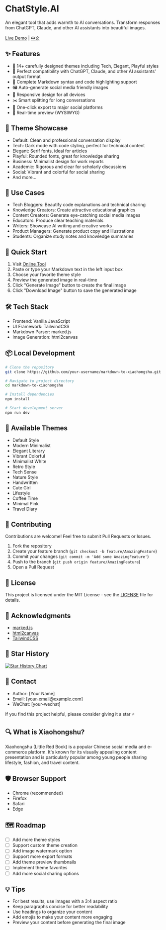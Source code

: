# ChatStyle.AI

An elegant tool that adds warmth to AI conversations. Transform responses from ChatGPT, Claude, and other AI assistants into beautiful images.

[Live Demo](https://your-demo-url.com) | [中文](./README.md)

## ✨ Features

- 🎨 14+ carefully designed themes including Tech, Elegant, Playful styles
- 🤖 Perfect compatibility with ChatGPT, Claude, and other AI assistants' output format
- 📝 Complete Markdown syntax and code highlighting support
- 🖼️ Auto-generate social media friendly images
- 📱 Responsive design for all devices
- ✂️ Smart splitting for long conversations
- 🎯 One-click export to major social platforms
- 🌈 Real-time preview (WYSIWYG)

## 🎨 Theme Showcase

- Default: Clean and professional conversation display
- Tech: Dark mode with code styling, perfect for technical content
- Elegant: Serif fonts, ideal for articles
- Playful: Rounded fonts, great for knowledge sharing
- Business: Minimalist design for work reports
- Academic: Rigorous and clear for scholarly discussions
- Social: Vibrant and colorful for social sharing
- And more...

## 🚀 Use Cases

- Tech Bloggers: Beautify code explanations and technical sharing
- Knowledge Creators: Create attractive educational graphics
- Content Creators: Generate eye-catching social media images
- Educators: Produce clear teaching materials
- Writers: Showcase AI writing and creative works
- Product Managers: Generate product copy and illustrations
- Students: Organize study notes and knowledge summaries

## 🚀 Quick Start

1. Visit [Online Tool](https://your-demo-url.com)
2. Paste or type your Markdown text in the left input box
3. Choose your favorite theme style
4. Preview the generated image in real-time
5. Click "Generate Image" button to create the final image
6. Click "Download Image" button to save the generated image

## 🛠️ Tech Stack

- Frontend: Vanilla JavaScript
- UI Framework: TailwindCSS
- Markdown Parser: marked.js
- Image Generation: html2canvas

## 📦 Local Development

```bash
# Clone the repository
git clone https://github.com/your-username/markdown-to-xiaohongshu.git

# Navigate to project directory
cd markdown-to-xiaohongshu

# Install dependencies
npm install

# Start development server
npm run dev
```

## 🎨 Available Themes

- Default Style
- Modern Minimalist
- Elegant Literary
- Vibrant Colorful
- Minimalist White
- Retro Style
- Tech Sense
- Nature Style
- Handwritten
- Cute Girl
- Lifestyle
- Coffee Time
- Minimal Pink
- Travel Diary

## 🤝 Contributing

Contributions are welcome! Feel free to submit Pull Requests or Issues.

1. Fork the repository
2. Create your feature branch (`git checkout -b feature/AmazingFeature`)
3. Commit your changes (`git commit -m 'Add some AmazingFeature'`)
4. Push to the branch (`git push origin feature/AmazingFeature`)
5. Open a Pull Request

## 📝 License

This project is licensed under the MIT License - see the [LICENSE](LICENSE) file for details.

## 🙏 Acknowledgments

- [marked.js](https://marked.js.org/)
- [html2canvas](https://html2canvas.hertzen.com/)
- [TailwindCSS](https://tailwindcss.com/)

## 🌟 Star History

[![Star History Chart](https://api.star-history.com/svg?repos=your-username/markdown-to-xiaohongshu&type=Date)](https://star-history.com/#your-username/markdown-to-xiaohongshu&Date)

## 📧 Contact

- Author: [Your Name]
- Email: [your-email@example.com]
- WeChat: [your-wechat]

If you find this project helpful, please consider giving it a star ⭐️

## 🔍 What is Xiaohongshu?

Xiaohongshu (Little Red Book) is a popular Chinese social media and e-commerce platform. It's known for its visually appealing content presentation and is particularly popular among young people sharing lifestyle, fashion, and travel content.

## 🛡️ Browser Support

- Chrome (recommended)
- Firefox
- Safari
- Edge

## 🗺️ Roadmap

- [ ] Add more theme styles
- [ ] Support custom theme creation
- [ ] Add image watermark option
- [ ] Support more export formats
- [ ] Add theme preview thumbnails
- [ ] Implement theme favorites
- [ ] Add more social sharing options

## 💡 Tips

- For best results, use images with a 3:4 aspect ratio
- Keep paragraphs concise for better readability
- Use headings to organize your content
- Add emojis to make your content more engaging
- Preview your content before generating the final image 